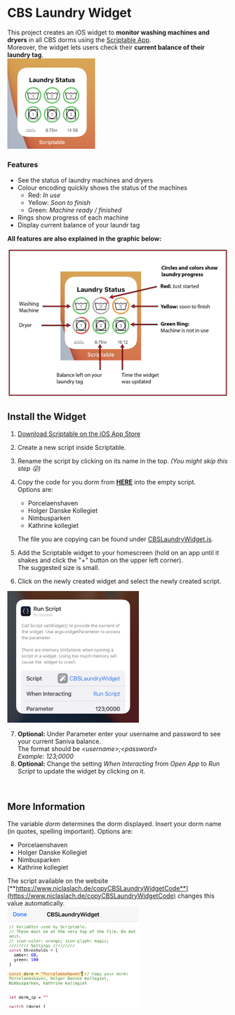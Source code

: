 # CBS Laundry Widget

This project creates an iOS widget to **monitor washing machines and dryers** in all CBS dorms using the [Scriptable App](https://scriptable.app).  
Moreover, the widget lets users check their **current balance of their laundry tag**.  
<img src="images/ExamplePicture.png" width=200>

### Features
- See the status of laundry machines and dryers
- Colour encoding quickly shows the status of the machines
  - Red: *In use*
  - Yellow: *Soon to finish*
  - Green: *Machine ready / finished*
- Rings show progress of each machine
- Display current balance of your laundr tag

**All features are also explained in the graphic below:**
<p align="center">
 <img src="images/Explanation.jpg" width=600>
</p>



## Install the Widget

1. [Download Scriptable on the iOS App Store](https://apps.apple.com/us/app/scriptable/id1405459188?uo=4)
2. Create a new script inside Scriptable.
3. Rename the script by clicking on its name in the top.
  *(You might skip this step :stuck_out_tongue_winking_eye:)*
4. Copy the code for you dorm from [**HERE**](https://www.niclaslach.de/copyCBSLaundryWidgetCode) into the empty script.  
Options are:  
   - Porcelaenshaven
   - Holger Danske Kollegiet
   - Nimbusparken
   - Kathrine kollegiet  

   The file you are copying can be found under [CBSLaundryWidget.js](https://github.com/Niclaslach/CBSLaundryWidget/blob/main/CBSLaundryWidget.js).  
 
5. Add the Scriptable widget to your homescreen (hold on an app until it shakes and click the "+" button on the upper left corner).  
The suggested size is small.
6. Click on the newly created widget and select the newly created script.  
<img src="images/WidgetConfiguration.jpg" width=300>

7. **Optional:** Under Parameter enter your username and password to see your current Saniva balance.  
The format should be *\<username\>;\<password\>*  
*Example: 123;0000*
8. **Optional:** Change the setting *When Interacting* from *Open App* to *Run Script* to update the widget by clicking on it.

<br>

## More Information

The variable *dorm* determines the dorm displayed. Insert your dorm name (in quotes, spelling important). Options are:  
   - Porcelaenshaven
   - Holger Danske Kollegiet
   - Nimbusparken
   - Kathrine kollegiet  
  
  The script available on the website [**https://www.niclaslach.de/copyCBSLaundryWidgetCode**](https://www.niclaslach.de/copyCBSLaundryWidgetCode) changes this value automatically.   
  <img src="images/ChooseDorm.png" width=300>

